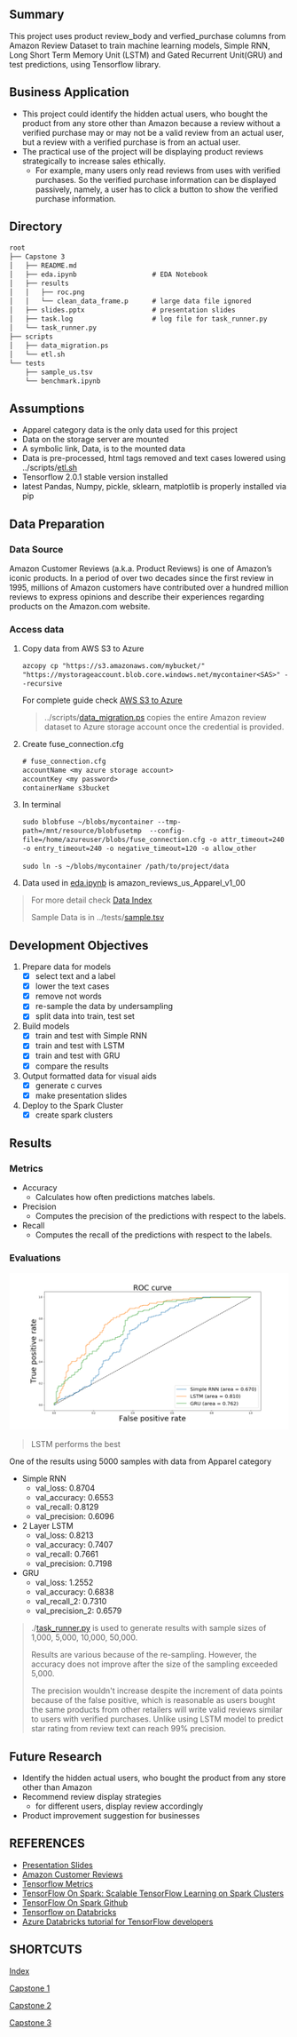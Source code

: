 
## Summary
This project uses product review_body and verfied_purchase columns from Amazon Review Dataset to train machine learning models, Simple RNN, Long Short Term Memory Unit (LSTM) and Gated Recurrent Unit(GRU) and test predictions, using Tensorflow library. 

## Business Application
- This project could identify the hidden actual users, who bought the product from any store other than Amazon because a review without a verified purchase may or may not be a valid review from an actual user, but a review with a verified purchase is from an actual user. 
- The practical use of the project will be displaying product reviews strategically to increase sales ethically. 
    - For example, many users only read reviews from uses with verified purchases. So the verified purchase information can be displayed passively, namely, a user has to click a button to show the verified purchase information. 
    
## Directory
```
root
├── Capstone 3
│   ├── README.md
│   ├── eda.ipynb                   # EDA Notebook
│   ├── results                     
│   │   ├── roc.png
│   │   └── clean_data_frame.p      # large data file ignored
│   ├── slides.pptx                 # presentation slides
│   ├── task.log                    # log file for task_runner.py
│   └── task_runner.py
├── scripts
│   ├── data_migration.ps
│   └── etl.sh
└── tests
    ├── sample_us.tsv
    └── benchmark.ipynb
```
## Assumptions
- Apparel category data is the only data used for this project
- Data on the storage server are mounted
- A symbolic link, Data, is to the mounted data
- Data is pre-processed, html tags removed and text cases lowered using ../scripts/[etl.sh](https://github.com/0xd5dc/amazon-review-validator/blob/master/scripts/etl.sh)
- Tensorflow 2.0.1 stable version installed
- latest Pandas, Numpy, pickle, sklearn, matplotlib is properly installed via pip

## Data Preparation
### Data Source
Amazon Customer Reviews (a.k.a. Product Reviews) is one of Amazon’s iconic products. In a period of over two decades since the first review in 1995, millions of Amazon customers have contributed over a hundred million reviews to express opinions and describe their experiences regarding products on the Amazon.com website. 

### Access data 
1. Copy data from AWS S3 to Azure 
    ```
    azcopy cp "https://s3.amazonaws.com/mybucket/" "https://mystorageaccount.blob.core.windows.net/mycontainer<SAS>" --recursive
    ```
    For complete guide check [AWS S3 to Azure](https://azure.microsoft.com/en-us/blog/move-your-data-from-aws-s3-to-azure-storage-using-azcopy/)
    > ../scripts/[data_migration.ps](https://github.com/0xd5dc/amazon-review-validator/blob/master/scripts/data_migration.ps) copies the entire Amazon review dataset to Azure storage account once the credential is provided.
2.  Create fuse_connection.cfg
    ```
    # fuse_connection.cfg
    accountName <my azure storage account>
    accountKey <my password>
    containerName s3bucket
    ```

3.  In terminal
    ```
    sudo blobfuse ~/blobs/mycontainer --tmp-path=/mnt/resource/blobfusetmp  --config-file=/home/azureuser/blobs/fuse_connection.cfg -o attr_timeout=240 -o entry_timeout=240 -o negative_timeout=120 -o allow_other
    
    sudo ln -s ~/blobs/mycontainer /path/to/project/data
    ```

4. Data used in [eda.ipynb](eda.ipynb) is amazon_reviews_us_Apparel_v1_00 
> For more detail check [Data Index](https://s3.amazonaws.com/amazon-reviews-pds/tsv/index.txt)
>
> Sample Data is in ../tests/[sample.tsv](https://github.com/0xd5dc/amazon-review-validator/blob/master/tests/sample_us.tsv)
## Development Objectives
1. Prepare data for models
    - [x] select text and a label
    - [x] lower the text cases
    - [x] remove not words
    - [x] re-sample the data by undersampling
    - [x] split data into train, test set
2. Build models
    - [x] train and test with Simple RNN
    - [x] train and test with LSTM
    - [x] train and test with GRU
    - [x] compare the results
3. Output formatted data for visual aids
    - [x] generate c curves
    - [x] make presentation slides
4. Deploy to the Spark Cluster
    - [x] create spark clusters
    
## Results
### Metrics
- Accuracy
    - Calculates how often predictions matches labels.
- Precision
    - Computes the precision of the predictions with respect to the labels.
- Recall
    - Computes the recall of the predictions with respect to the labels.

### Evaluations
![ROC](results/roc2.png)
> LSTM performs the best

One of the results using 5000 samples with data from Apparel category

- Simple RNN
    - val_loss: 0.8704 
    - val_accuracy: 0.6553 
    - val_recall: 0.8129 
    - val_precision: 0.6096
- 2 Layer LSTM
    - val_loss: 0.8213 
    - val_accuracy: 0.7407 
    - val_recall: 0.7661 
    - val_precision: 0.7198
- GRU
    - val_loss: 1.2552
    - val_accuracy: 0.6838 
    - val_recall_2: 0.7310 
    - val_precision_2: 0.6579
    
> ./[task_runner.py](task_runner.py) is used to generate results with sample sizes of 1,000, 5,000, 10,000, 50,000.
>
>Results are various because of the re-sampling. However, the accuracy does not improve after the size of the sampling exceeded 5,000.
>
>The precision wouldn't increase despite the increment of data points because of the false positive, which is reasonable as users bought the same products from other retailers will write valid reviews similar to users with verified purchases. Unlike using LSTM model to predict star rating from review text can reach 99% precision.
## Future Research
- Identify the hidden actual users, who bought the product from any store other than Amazon
- Recommend review display strategies
    - for different users, display review accordingly
- Product improvement suggestion for businesses

## REFERENCES
- [Presentation Slides](slides.pptx)
- [Amazon Customer Reviews](https://s3.amazonaws.com/amazon-reviews-pds/readme.html)
- [Tensorflow Metrics](https://www.tensorflow.org/api_docs/python/tf/keras/metrics)
- [TensorFlow On Spark: Scalable TensorFlow Learning on Spark Clusters](https://databricks.com/session/tensorflow-on-spark-scalable-tensorflow-learning-on-spark-clusters)
- [TensorFlow On Spark Github](https://github.com/yahoo/TensorFlowOnSpark)
- [Tensorflow on Databricks](https://docs.databricks.com/applications/deep-learning/single-node-training/tensorflow.html)
- [Azure Databricks tutorial for TensorFlow developers](https://tsmatz.wordpress.com/2018/05/09/databricks-tensorflowonspark-example/)
## SHORTCUTS
[Index](https://github.com/0xd5dc/amazon-review-validator/)

[Capstone 1](https://github.com/0xd5dc/amazon-review-validator/blob/master/Capstone%201/README.md)

[Capstone 2](https://github.com/0xd5dc/amazon-review-validator/blob/master/Capstone%202/README.md)

[Capstone 3](https://github.com/0xd5dc/amazon-review-validator/blob/master/Capstone%203/README.md)
